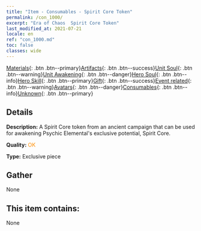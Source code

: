 ```yaml
---
title: "Item - Consumables - Spirit Core Token"
permalink: /con_1000/
excerpt: "Era of Chaos  Spirit Core Token"
last_modified_at: 2021-07-21
locale: en
ref: "con_1000.md"
toc: false
classes: wide
---
```

 [Materials](/Items/){: .btn .btn--primary}[Artifacts](/Items/Artifacts/){: .btn .btn--success}[Unit Soul](/Items/UnitSoul/){: .btn .btn--warning}[Unit Awakening](/Items/UnitAwakening/){: .btn .btn--danger}[Hero Soul](/Items/HeroSoul/){: .btn .btn--info}[Hero Skill](/Items/HeroSkill/){: .btn .btn--primary}[Gift](/Items/Gift/){: .btn .btn--success}[Event related](/Items/Events/){: .btn .btn--warning}[Avatars](/Items/Avatars/){: .btn .btn--danger}[Consumables](/Items/Consumables/){: .btn .btn--info}[Unknown](/Items/Unknown/){: .btn .btn--primary}

## Details
 **Description:** A Spirit Core token from an ancient campaign that can be used for awakening Psychic Elemental's exclusive potential, Spirit Core.

 **Quality:** <span style="color: #FF8C00">OK</span>

 **Type:** Exclusive piece

## Gather

  None

## This item contains:

  None

